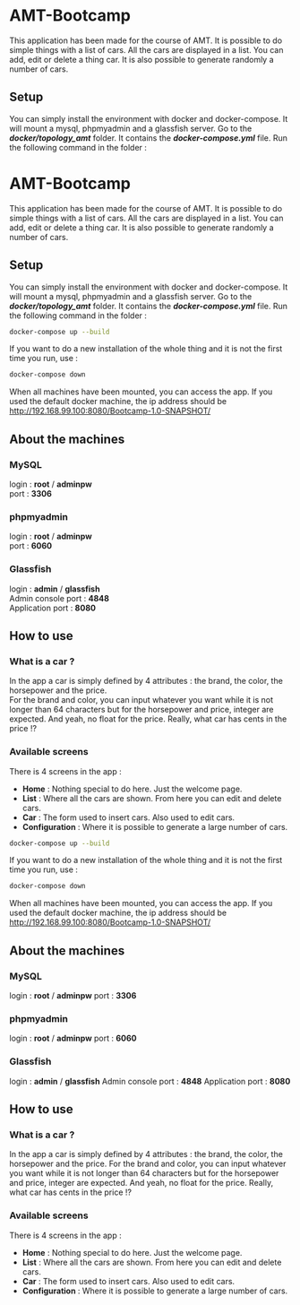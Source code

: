 
# AMT-Bootcamp
This application has been made for the course of AMT.  It is possible to do simple things with a list of cars. All the cars are displayed in a list. You can add, edit or delete a thing car. It is also possible to generate randomly a number of cars.

## Setup
You can simply install the environment with docker and docker-compose. It will mount a mysql, phpmyadmin and a glassfish server.
Go to the **_docker/topology_amt_** folder. It contains the **_docker-compose.yml_** file. Run the following command in the folder :
# AMT-Bootcamp
This application has been made for the course of AMT.  It is possible to do simple things with a list of cars. All the cars are displayed in a list. You can add, edit or delete a thing car. It is also possible to generate randomly a number of cars.

## Setup
You can simply install the environment with docker and docker-compose. It will mount a mysql, phpmyadmin and a glassfish server.
Go to the **_docker/topology_amt_** folder. It contains the **_docker-compose.yml_** file. Run the following command in the folder :
```bash
docker-compose up --build
```
If you want to do a new installation of the whole thing and it is not the first time you run, use :
```bash
docker-compose down
```
When all machines have been mounted, you can access the app. If you used the default docker machine, the ip address should be http://192.168.99.100:8080/Bootcamp-1.0-SNAPSHOT/

## About the machines
### MySQL
login : __root__ / __adminpw__ <br/>
port : __3306__
### phpmyadmin
login : __root__ / __adminpw__ <br/>
port : __6060__
### Glassfish
login : __admin__ /  __glassfish__ <br/>
Admin console port : __4848__ <br/>
Application port : __8080__ <br/>



## How to use
### What is a car ?
In the app a car is simply defined by 4 attributes : the brand, the color, the horsepower and the price. <br/>
For the brand and color, you can input whatever you want while it is not longer than 64 characters but for the horsepower and price, integer are expected. And yeah, no float for the price. Really, what car has cents in the price !?

### Available screens
There is 4 screens in the app :
  * __Home__ :  Nothing special to do here. Just the welcome page.
  * __List__ : Where all the cars are shown. From here you can edit and delete cars.
  * __Car__ : The form used to insert cars. Also used to edit cars.
  * __Configuration__ :  Where it is possible to generate a large number of cars.

```bash
docker-compose up --build
```
If you want to do a new installation of the whole thing and it is not the first time you run, use :
```bash
docker-compose down
```
When all machines have been mounted, you can access the app. If you used the default docker machine, the ip address should be http://192.168.99.100:8080/Bootcamp-1.0-SNAPSHOT/

## About the machines
### MySQL
login : __root__ / __adminpw__
port : __3306__
### phpmyadmin
login : __root__ / __adminpw__
port : __6060__
### Glassfish
login : __admin__ /  __glassfish__ 
Admin console port : __4848__
Application port : __8080__



## How to use
### What is a car ?
In the app a car is simply defined by 4 attributes : the brand, the color, the horsepower and the price.
For the brand and color, you can input whatever you want while it is not longer than 64 characters but for the horsepower and price, integer are expected. And yeah, no float for the price. Really, what car has cents in the price !?

### Available screens
There is 4 screens in the app :
  * __Home__ :  Nothing special to do here. Just the welcome page.
  * __List__ : Where all the cars are shown. From here you can edit and delete cars.
  * __Car__ : The form used to insert cars. Also used to edit cars.
  * __Configuration__ :  Where it is possible to generate a large number of cars.
